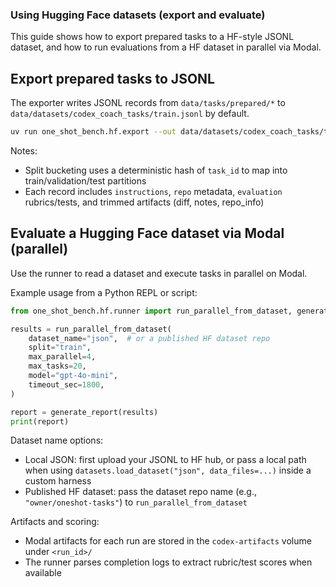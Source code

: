 ### Using Hugging Face datasets (export and evaluate)

This guide shows how to export prepared tasks to a HF-style JSONL dataset, and how to run evaluations from a HF dataset in parallel via Modal.

## Export prepared tasks to JSONL

The exporter writes JSONL records from `data/tasks/prepared/*` to `data/datasets/codex_coach_tasks/train.jsonl` by default.

```bash
uv run one_shot_bench.hf.export --out data/datasets/codex_coach_tasks/train.jsonl --split train --validate
```

Notes:
- Split bucketing uses a deterministic hash of `task_id` to map into train/validation/test partitions
- Each record includes `instructions`, `repo` metadata, `evaluation` rubrics/tests, and trimmed artifacts (diff, notes, repo_info)

## Evaluate a Hugging Face dataset via Modal (parallel)

Use the runner to read a dataset and execute tasks in parallel on Modal.

Example usage from a Python REPL or script:

```python
from one_shot_bench.hf.runner import run_parallel_from_dataset, generate_report

results = run_parallel_from_dataset(
    dataset_name="json",  # or a published HF dataset repo
    split="train",
    max_parallel=4,
    max_tasks=20,
    model="gpt-4o-mini",
    timeout_sec=1800,
)

report = generate_report(results)
print(report)
```

Dataset name options:
- Local JSON: first upload your JSONL to HF hub, or pass a local path when using `datasets.load_dataset("json", data_files=...)` inside a custom harness
- Published HF dataset: pass the dataset repo name (e.g., `"owner/oneshot-tasks"`) to `run_parallel_from_dataset`

Artifacts and scoring:
- Modal artifacts for each run are stored in the `codex-artifacts` volume under `<run_id>/`
- The runner parses completion logs to extract rubric/test scores when available


